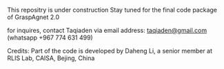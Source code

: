 This repositry is under construction
Stay tuned for the final code package of GraspAgnet 2.0

for inquires, contact Taqiaden via email address: taqiaden@gmail.com (whatsapp +967 774 631 499)

Credits:
  Part of the code is developed by Daheng Li, a senior member at RLIS Lab, CAISA, Bejing, China
